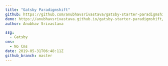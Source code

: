 ```yaml
---
title: "Gatsby Paradigmshift"
github: https://github.com/anubhavsrivastava/gatsby-starter-paradigmshift
demo: https://anubhavsrivastava.github.io/gatsby-starter-paradigmshift/
author: Anubhav Srivastava

ssg:
  - Gatsby
cms:
  - No Cms
date: 2019-05-31T06:48:11Z
github_branch: master
---
```

